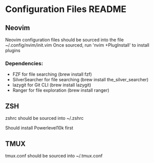 # Configuration Files README

## Neovim

Neovim configuration files should be sourced into the file ~/.config/nvim/init.vim
Once sourced, run 'nvim +PlugInstall' to install plugins

### Dependencies:

- FZF for file searching (brew install fzf)
- SilverSearcher for file searching (brew install the_silver_searcher)
- lazygit for Git CLI (brew install lazygit)
- Ranger for file exploration (brew install ranger)

## ZSH

zshrc should be sourced into ~/.zshrc

Should install Powerlevel10k first

## TMUX

tmux.conf should be sourced into ~/.tmux.conf

